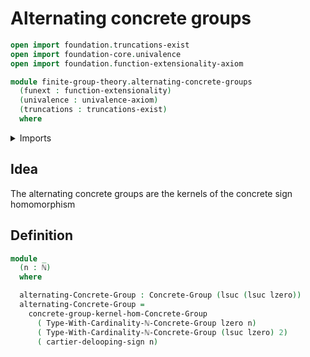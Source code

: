 # Alternating concrete groups

```agda
open import foundation.truncations-exist
open import foundation-core.univalence
open import foundation.function-extensionality-axiom

module finite-group-theory.alternating-concrete-groups
  (funext : function-extensionality)
  (univalence : univalence-axiom)
  (truncations : truncations-exist)
  where
```

<details><summary>Imports</summary>

```agda
open import elementary-number-theory.natural-numbers

open import finite-group-theory.cartier-delooping-sign-homomorphism funext univalence truncations
open import finite-group-theory.finite-type-groups funext univalence truncations

open import foundation.universe-levels

open import group-theory.concrete-groups funext univalence truncations
open import group-theory.kernels-homomorphisms-concrete-groups funext univalence truncations
```

</details>

## Idea

The alternating concrete groups are the kernels of the concrete sign
homomorphism

## Definition

```agda
module _
  (n : ℕ)
  where

  alternating-Concrete-Group : Concrete-Group (lsuc (lsuc lzero))
  alternating-Concrete-Group =
    concrete-group-kernel-hom-Concrete-Group
      ( Type-With-Cardinality-ℕ-Concrete-Group lzero n)
      ( Type-With-Cardinality-ℕ-Concrete-Group (lsuc lzero) 2)
      ( cartier-delooping-sign n)
```
